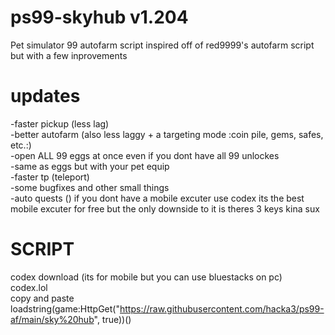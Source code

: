 # ps99-skyhub v1.204
Pet simulator 99 autofarm script
inspired off of red9999's autofarm script but with a few inprovements
# updates
  -faster pickup (less lag)                                                                                                      
  -better autofarm (also less laggy + a targeting mode :coin pile, gems, safes, etc.:)                                                                                                      
  -open ALL 99 eggs at once even if you dont have all 99 unlockes                                                                                                      
  -same as eggs but with your pet equip                                                                                                      
  -faster tp (teleport)                                                                                                      
  -some bugfixes and other small things                                                                                                      
  -auto quests ()
if you dont have a mobile excuter use codex its the best mobile excuter for free but the only downside to it is theres 3 keys kina sux                                                                                                      
# SCRIPT
codex download (its for mobile but you can use bluestacks on pc)                                                                                          
codex.lol                                                                                          
copy and paste                                                                                                       
loadstring(game:HttpGet("https://raw.githubusercontent.com/hacka3/ps99-af/main/sky%20hub", true))()


